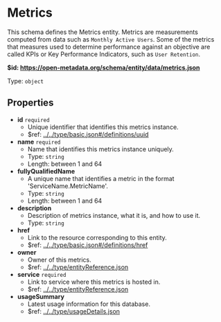 # Metrics

This schema defines the Metrics entity. Metrics are measurements computed from data such as `Monthly Active Users`. Some of the metrics that measures used to determine performance against an objective are called KPIs or Key Performance Indicators, such as `User Retention`.

<b id="https/open-metadata.org/schema/entity/data/metrics.json">&#36;id: https://open-metadata.org/schema/entity/data/metrics.json</b>

Type: `object`

## Properties
 - **id** `required`
	 - Unique identifier that identifies this metrics instance.
	 - &#36;ref: [../../type/basic.json#/definitions/uuid](../types/basic.md#uuid)
 - **name** `required`
	 - Name that identifies this metrics instance uniquely.
	 - Type: `string`
	 - Length: between 1 and 64
 - **fullyQualifiedName**
	 - A unique name that identifies a metric in the format 'ServiceName.MetricName'.
	 - Type: `string`
	 - Length: between 1 and 64
 - **description**
	 - Description of metrics instance, what it is, and how to use it.
	 - Type: `string`
 - **href**
	 - Link to the resource corresponding to this entity.
	 - &#36;ref: [../../type/basic.json#/definitions/href](../types/basic.md#href)
 - **owner**
	 - Owner of this metrics.
	 - &#36;ref: [../../type/entityReference.json](../types/entityreference.md)
 - **service** `required`
	 - Link to service where this metrics is hosted in.
	 - &#36;ref: [../../type/entityReference.json](../types/entityreference.md)
 - **usageSummary**
	 - Latest usage information for this database.
	 - &#36;ref: [../../type/usageDetails.json](../types/usagedetails.md)
